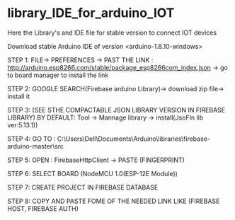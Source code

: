 # library_IDE_for_arduino_IOT
Here the Library's and IDE file for stable version to connect IOT devices

Download stable Arduino IDE of version <arduino-1.8.10-windows>

STEP 1: FILE-> PREFERENCES -> PAST THE LINK : http://arduino.esp8266.com/stable/package_esp8266com_index.json -> go to board manager to install the link

STEP 2: GOOGLE SEARCH(Firebase arduino Library)-> download zip file-> install it 

STEP 3: (SEE STHE COMPACTABLE JSON LIBRARY VERSION IN FIREBASE LIBRARY) BY DEFAULT: Tool -> Mannage library -> install(JsoFIn lib ver:5.13.1))

STEP 4: GO TO : C:\Users\Dell\Documents\Arduino\libraries\firebase-arduino-master\src

STEP 5: OPEN : FirebaseHttpClient -> PASTE (FINGERPRINT)

STEP 6: SELECT BOARD (NodeMCU 1.0(ESP-12E Module))

STEP 7: CREATE PROJECT IN FIREBASE DATABASE 

STEP 8: COPY AND PASTE FOME OF THE NEEDED LINK LIKE (FIREBASE HOST, FIREBASE AUTH)


